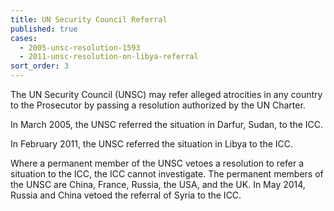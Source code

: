 ```yaml
---
title: UN Security Council Referral
published: true
cases:
  - 2005-unsc-resolution-1593
  - 2011-unsc-resolution-on-libya-referral
sort_order: 3
---
```



The UN Security Council (UNSC) may refer alleged atrocities in any country to the Prosecutor by passing a resolution authorized by the UN Charter.

In March 2005, the UNSC referred the situation in Darfur, Sudan, to the ICC.&nbsp;

In February 2011, the UNSC referred the situation in Libya to the ICC.

Where a permanent member of the UNSC vetoes a resolution to refer a situation to the ICC, the ICC cannot investigate. The permanent members of the UNSC are China, France, Russia, the USA, and the UK. In May 2014, Russia and China vetoed the referral of Syria to the ICC.

&nbsp;